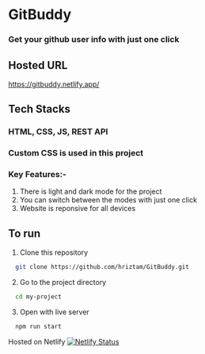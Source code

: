 # GitBuddy

### Get your github user info with just one click

## Hosted URL
https://gitbuddy.netlify.app/

## Tech Stacks

### HTML, CSS, JS, REST API

### Custom CSS is used in this project

### Key Features:-
1. There is light and dark mode for the project
2. You can switch between the modes with just one click
3. Website is reponsive for all devices

## To run

1. Clone this repository

```bash
  git clone https://github.com/hriztam/GitBuddy.git
```

2. Go to the project directory

```bash
  cd my-project
```

3. Open with live server

```bash
  npm run start
```

Hosted on Netlify
[![Netlify Status](https://api.netlify.com/api/v1/badges/33fd138b-5365-484b-90b7-a1ea5f13ca97/deploy-status)](https://app.netlify.com/sites/gitbuddy/deploys)
